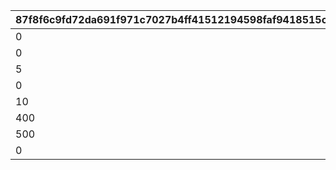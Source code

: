 |87f8f6c9fd72da691f971c7027b4ff41512194598faf9418515c933f332fe966|2b495c44659468c6574347f10fd824d42fc6bbf945eb281a8016e6ec4ddd7db0|0488422d4ac4e3870c9385f55c33734464cb857f5fe1c7de40aa7426ad0d6bca|3454d796ec8f53cee59fae1189b76fd4bc2dac289e0f2f0c81b72893aeb0a841|9bc522b67ca7dcaa60c27ae2ce21435f9bad3d0b8dcfbd63ad26e9644fa849f6|1197757b7ae4c7c4426f5d3211bc7b8113fba0d9c563092490c669592b242d1a|b832bd49ba479d65e28c520bb5798b191078e13eeb1f412b4dc8ea37a672a63d|46c4fdb85d586b35130746a090def6527f2fb98390fb2a9fcc8f75f28b190bb3|5a43f89c29725a46d2e604d4582f21074ac19f2f316c9f78f5fbd343056753d0|cdc6a4e6433e1ff4fdae155e44322fc1245e02c19bb74f9bf3cab4769935d984|35e2df857668c0d91d7f1d7b5e488acc734c7710299a1980e8a2a0ae2c58755c|95659687617d73da777b71e8d3a22c39a946d72bc5d1a6522f305eb017c5a02f|f9fd46d4611a4bf28eaf1c980a3c0410963c3726a7a5ff6ebcab1fc4392ddd26|6854c4167648a496d30508be0d1a05351cbd13b5a02ac1b52aa62fc97dc004d3|d32ed878c8b6964551c4c1ca863852bb4d480d4a4677e6d92417a051ad8b2f31|07140c7bfe8b1664b3a54a3b268ce8c71a7239a102d694f18f189fcec0164958|
| --- | --- | --- | --- | --- | --- | --- | --- | --- | --- | --- | --- | --- | --- | --- | --- |
|0|75|62001|0|0|0|0|2|0|0|111001|0|0|0|0|0|
|0|30|91002|0|0|0|0|8|0|0|111011|0|0|0|0|0|
|5|30|91002|90005|0|0|0|8|0|0|111012|0|0|0|2|0|
|0|150|62001|0|0|0|0|2|0|0|112001|0|0|0|0|0|
|10|60|91002|90005|0|0|0|8|0|0|112011|0|0|0|2|0|
|400|200|91002|62001|2|90005|50|8|0|0|113001|23001|2|0|2|10|
|500|200|91002|62001|2|90005|500|8|0|0|114001|25021|2|0|2|10|
|0|500|91002|0|0|0|0|8|0|0|115001|0|0|0|0|0|